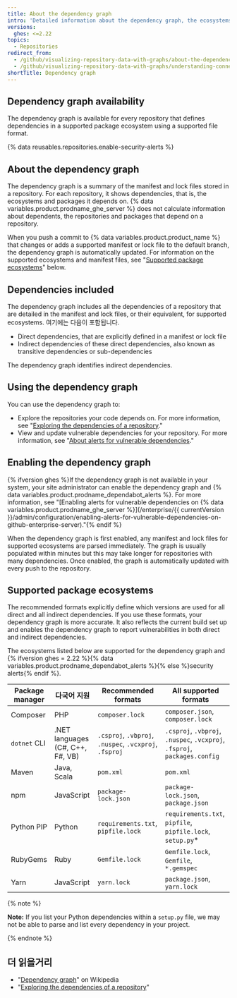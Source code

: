 ```yaml
---
title: About the dependency graph
intro: 'Detailed information about the dependency graph, the ecosystems it supports, and how it determines which packages a repository depends on.'
versions:
  ghes: <=2.22
topics:
  - Repositories
redirect_from:
  - /github/visualizing-repository-data-with-graphs/about-the-dependency-graph
  - /github/visualizing-repository-data-with-graphs/understanding-connections-between-repositories/about-the-dependency-graph
shortTitle: Dependency graph
---
```


<!--See /content/code-security/supply-chain-security/about-the-dependency-graph for the latest version of this article -->

## Dependency graph availability

The dependency graph is available for every repository that defines dependencies in a supported package ecosystem using a supported file format.

{% data reusables.repositories.enable-security-alerts %}

## About the dependency graph

The dependency graph is a summary of the manifest and lock files stored in a repository. For each repository, it shows dependencies, that is, the ecosystems and packages it depends on. {% data variables.product.prodname_ghe_server %} does not calculate information about dependents, the repositories and packages that depend on a repository.

When you push a commit to {% data variables.product.product_name %} that changes or adds a supported manifest or lock file to the default branch, the dependency graph is automatically updated. For information on the supported ecosystems and manifest files, see "[Supported package ecosystems](#supported-package-ecosystems)" below.

## Dependencies included

The dependency graph includes all the dependencies of a repository that are detailed in the manifest and lock files, or their equivalent, for supported ecosystems. 여기에는 다음이 포함됩니다.

- Direct dependencies, that are explicitly defined in a manifest or lock file
- Indirect dependencies of these direct dependencies, also known as transitive dependencies or sub-dependencies

The dependency graph identifies indirect dependencies.

## Using the dependency graph

You can use the dependency graph to:

- Explore the repositories your code depends on. For more information, see "[Exploring the dependencies of a repository](/github/visualizing-repository-data-with-graphs/exploring-the-dependencies-of-a-repository)."
- View and update vulnerable dependencies for your repository. For more information, see "[About alerts for vulnerable dependencies](/github/managing-security-vulnerabilities/about-alerts-for-vulnerable-dependencies)."

## Enabling the dependency graph

{% ifversion ghes %}If the dependency graph is not available in your system, your site administrator can enable the dependency graph and {% data variables.product.prodname_dependabot_alerts %}. For more information, see "[Enabling alerts for vulnerable dependencies on {% data variables.product.prodname_ghe_server %}](/enterprise/{{ currentVersion }}/admin/configuration/enabling-alerts-for-vulnerable-dependencies-on-github-enterprise-server)."{% endif %}


When the dependency graph is first enabled, any manifest and lock files for supported ecosystems are parsed immediately. The graph is usually populated within minutes but this may take longer for repositories with many dependencies. Once enabled, the graph is automatically updated with every push to the repository.

## Supported package ecosystems
<!-- If you make changes to this feature, update /getting-started-with-github/github-language-support to reflect any changes to supported packages. -->

The recommended formats explicitly define which versions are used for all direct and all indirect dependencies. If you use these formats, your dependency graph is more accurate. It also reflects the current build set up and enables the dependency graph to report vulnerabilities in both direct and indirect dependencies.

The ecosystems listed below are supported for the dependency graph and {% ifversion ghes = 2.22 %}{% data variables.product.prodname_dependabot_alerts %}{% else %}security alerts{% endif %}.

| Package manager | 다국어 지원                           | Recommended formats                                    | All supported formats                                                     |
| --------------- | -------------------------------- | ------------------------------------------------------ | ------------------------------------------------------------------------- |
| Composer        | PHP                              | `composer.lock`                                        | `composer.json`, `composer.lock`                                          |
| `dotnet` CLI    | .NET languages (C#, C++, F#, VB) | `.csproj`, `.vbproj`, `.nuspec`, `.vcxproj`, `.fsproj` | `.csproj`, `.vbproj`, `.nuspec`, `.vcxproj`, `.fsproj`, `packages.config` |
| Maven           | Java, Scala                      | `pom.xml`                                              | `pom.xml`                                                                 |
| npm             | JavaScript                       | `package-lock.json`                                    | `package-lock.json`, `package.json`                                       |
| Python PIP      | Python                           | `requirements.txt`, `pipfile.lock`                     | `requirements.txt`, `pipfile`, `pipfile.lock`, `setup.py`*                |
| RubyGems        | Ruby                             | `Gemfile.lock`                                         | `Gemfile.lock`, `Gemfile`, `*.gemspec`                                    |
| Yarn            | JavaScript                       | `yarn.lock`                                            | `package.json`, `yarn.lock`                                               |

{% note %}

**Note:** If you list your Python dependencies within a `setup.py` file, we may not be able to parse and list every dependency in your project.

{% endnote %}

## 더 읽을거리

- "[Dependency graph](https://en.wikipedia.org/wiki/Dependency_graph)" on Wikipedia
- "[Exploring the dependencies of a repository](/github/visualizing-repository-data-with-graphs/exploring-the-dependencies-of-a-repository)"
